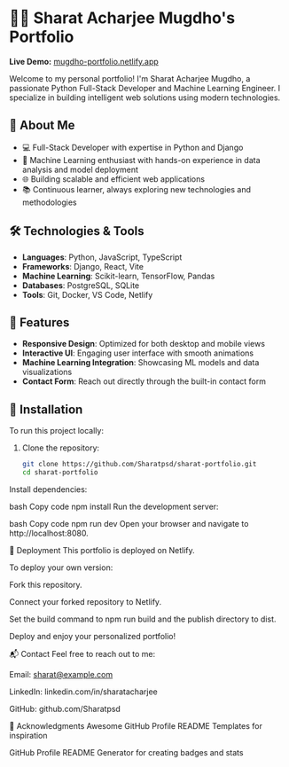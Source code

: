 # 🧑‍💻 Sharat Acharjee Mugdho's Portfolio

 **Live Demo:** [mugdho-portfolio.netlify.app](https://mugdho-portfolio.netlify.app/)

 
Welcome to my personal portfolio! I'm Sharat Acharjee Mugdho, a passionate Python Full-Stack Developer and Machine Learning Engineer. I specialize in building intelligent web solutions using modern technologies.



## 🚀 About Me

- 💻 Full-Stack Developer with expertise in Python and Django
- 🤖 Machine Learning enthusiast with hands-on experience in data analysis and model deployment
- 🌐 Building scalable and efficient web applications
- 📚 Continuous learner, always exploring new technologies and methodologies

## 🛠️ Technologies & Tools

- **Languages**: Python, JavaScript, TypeScript
- **Frameworks**: Django, React, Vite
- **Machine Learning**: Scikit-learn, TensorFlow, Pandas
- **Databases**: PostgreSQL, SQLite
- **Tools**: Git, Docker, VS Code, Netlify

## 🔧 Features

- **Responsive Design**: Optimized for both desktop and mobile views
- **Interactive UI**: Engaging user interface with smooth animations
- **Machine Learning Integration**: Showcasing ML models and data visualizations
- **Contact Form**: Reach out directly through the built-in contact form

## 🧪 Installation

To run this project locally:

1. Clone the repository:

   ```bash
   git clone https://github.com/Sharatpsd/sharat-portfolio.git
   cd sharat-portfolio
Install dependencies:

bash
Copy code
npm install
Run the development server:

bash
Copy code
npm run dev
Open your browser and navigate to http://localhost:8080.

🚀 Deployment
This portfolio is deployed on Netlify.

To deploy your own version:

Fork this repository.

Connect your forked repository to Netlify.

Set the build command to npm run build and the publish directory to dist.

Deploy and enjoy your personalized portfolio!

📬 Contact
Feel free to reach out to me:

Email: sharat@example.com

LinkedIn: linkedin.com/in/sharatacharjee

GitHub: github.com/Sharatpsd


🙏 Acknowledgments
Awesome GitHub Profile README Templates for inspiration

GitHub Profile README Generator for creating badges and stats
